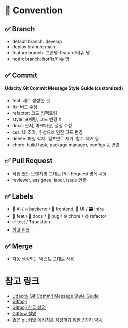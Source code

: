 # 📒 Convention

## ✅ Branch

- default branch: develop
- deploy branch: main
- feature branch: 그룹명-feature/이슈 명
- hotfix branch: hotfix/이슈 명

## ✅ Commit

#### Udacity Git Commit Message Style Guide (customized)

- feat: 새로 생성한 것
- fix: 버그 수정
- refactor: 코드 리펙토링
- style: 포메팅, 코드 변경 X
- docs: 문서, 마크다운, 설정 수정
- css: UI 추가, 수정으로 인한 코드 변경
- delete: 파일 삭제, 컴포넌트 제거, 함수 제거 등
- chore: build task, package manager, configs 등 변경

## ✅ Pull Request

- 작업 했던 브렌치명 그대로 Pull Request 명에 사용
- reviewer, assignee, label, issue 연결

## ✅ Labels

- 💎 AI / 🔥 backend / 🌈 frontend, 🎨 UI / 🗃 infra
- 💫 feat / 📝 docs / 🐛 bug / ⚙️ chore / ♻️ refactor
- ✅ test / ❓question
- [참고 링크](https://lusida-coding.tistory.com/140)

## ✅ Merge

- 자동 생성되는 텍스트 그대로 사용

# 참고 링크

- [Udacity Git Commit Message Style Guide](https://udacity.github.io/git-styleguide/)
- [Gitmoji](https://gitmoji.dev/)
- [Gitmoji 한글 설명](https://treasurebear.tistory.com/70)
- [Gitflow 설명](https://mini-min-dev.tistory.com/23?category=982441)
- [좋은 git 커밋 메시지를 작성하기 위한 7가지 약속](https://meetup.nhncloud.com/posts/106)
